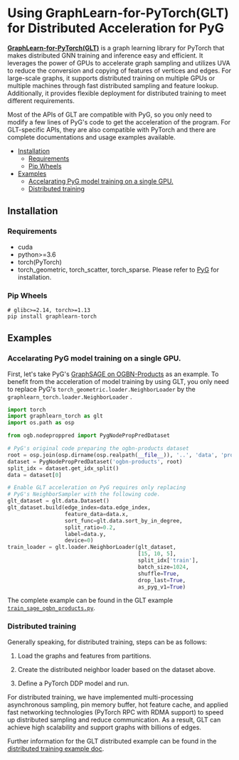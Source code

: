 # Using GraphLearn-for-PyTorch(GLT) for Distributed Acceleration for PyG

**[GraphLearn-for-PyTorch(GLT)](https://github.com/alibaba/graphlearn-for-pytorch)** is a graph learning library for PyTorch that makes
distributed GNN training and inference easy and efficient. It leverages the
power of GPUs to accelerate graph sampling and utilizes UVA to reduce the
conversion and copying of features of vertices and edges. For large-scale graphs,
it supports distributed training on multiple GPUs or multiple machines through
fast distributed sampling and feature lookup. Additionally, it provides flexible
deployment for distributed training to meet different requirements. 

Most of the APIs of GLT are compatible with PyG,
so you only need to modify a few lines of PyG's code to get the
acceleration of the program. For GLT-specific APIs,
they are also compatible with PyTorch and there are complete documentations
and usage examples available.


- [Installation](#installation)
  - [Requirements](#requirements)
  - [Pip Wheels](#pip-wheels)
- [Examples](#examples)
  - [Accelarating PyG model training on a single GPU.](#accelarating-pyg-model-training-on-a-single-gpu)
  - [Distributed training](#distributed-training)

## Installation

### Requirements
- cuda
- python>=3.6
- torch(PyTorch)
- torch_geometric, torch_scatter, torch_sparse. Please refer to [PyG](https://github.com/pyg-team/pytorch_geometric) for installation.
### Pip Wheels

```
# glibc>=2.14, torch>=1.13
pip install graphlearn-torch
```

## Examples

### Accelarating PyG model training on a single GPU.

First, let's take PyG's [GraphSAGE on OGBN-Products](https://github.com/pyg-team/pytorch_geometric/blob/master/examples/ogbn_products_sage.py)
as an example. To benefit from the acceleration of model training by using GLT, you only need to replace PyG's `torch_geometric.loader.NeighborLoader`
by the `graphlearn_torch.loader.NeighborLoader`
.

```python
import torch
import graphlearn_torch as glt
import os.path as osp

from ogb.nodeproppred import PygNodePropPredDataset

# PyG's original code preparing the ogbn-products dataset
root = osp.join(osp.dirname(osp.realpath(__file__)), '..', 'data', 'products')
dataset = PygNodePropPredDataset('ogbn-products', root)
split_idx = dataset.get_idx_split()
data = dataset[0]

# Enable GLT acceleration on PyG requires only replacing
# PyG's NeighborSampler with the following code.
glt_dataset = glt.data.Dataset()
glt_dataset.build(edge_index=data.edge_index,
                  feature_data=data.x,
                  sort_func=glt.data.sort_by_in_degree,
                  split_ratio=0.2,
                  label=data.y,
                  device=0)
train_loader = glt.loader.NeighborLoader(glt_dataset,
                                         [15, 10, 5],
                                         split_idx['train'],
                                         batch_size=1024,
                                         shuffle=True,
                                         drop_last=True,
                                         as_pyg_v1=True)
```

The complete example can be found in the GLT example [`train_sage_ogbn_products.py`](https://github.com/alibaba/graphlearn-for-pytorch/blob/main/examples/train_sage_ogbn_products.py).

### Distributed training

Generally speaking, for distributed training, steps can be as follows:

1. Load the graphs and features from partitions.

2. Create the distributed neighbor loader based on the dataset above.

3. Define a PyTorch DDP model and run.

For distributed training, we have implemented multi-processing asynchronous sampling,
pin memory buffer, hot feature cache, and applied fast networking
technologies (PyTorch RPC with RDMA support) to speed up distributed sampling
and reduce communication. As a result, GLT can achieve high
scalability and support graphs with billions of edges.

Further information for the GLT distributed example can be found in the [distributed training example doc](distributed/README.md).
